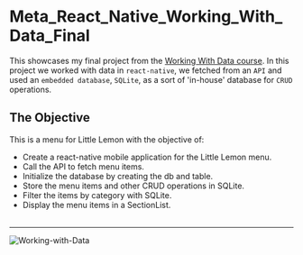 # Meta_React_Native_Working_With_Data_Final
This showcases my final project from the [Working With Data course](https://www.coursera.org/learn/meta-working-with-data?specialization=meta-react-native). In this project we worked with data in `react-native`, we fetched from an `API` and used an `embedded database`, `SQLite`, as a sort of 'in-house' database for `CRUD` operations.

## The Objective
This is a menu for Little Lemon with the objective of:

- Create a react-native mobile application for the Little Lemon menu.
- Call the API to fetch menu items.
- Initialize the database by creating the db and table.
- Store the menu items and other CRUD operations in SQLite.
- Filter the items by category with SQLite.
- Display the menu items in a SectionList.
<br /><br />

---
![Working-with-Data](https://github.com/dBish6/Little_Lemon_Newsletter/assets/94132443/4b82395e-fee0-4cbc-aee0-f3834a4032f7)
